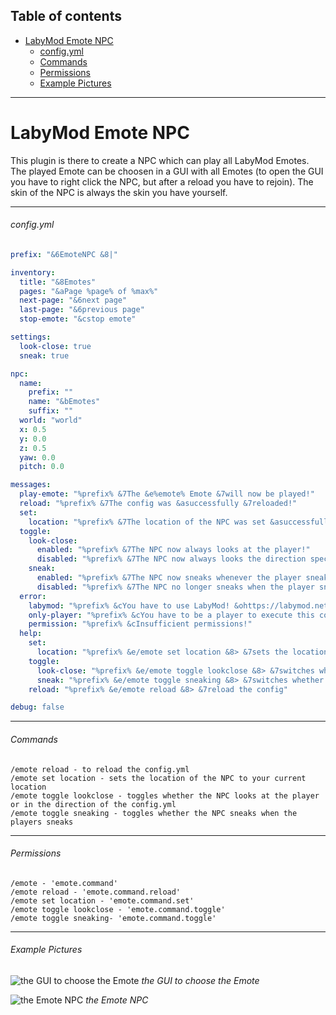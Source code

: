 ## Table of contents

* [LabyMod Emote NPC](#labymod-emote-npc)
  * [config.yml](#configyml)
  * [Commands](#commands)
  * [Permissions](#permissions)
  * [Example Pictures](#example-pictures)

------------

# LabyMod Emote NPC

This plugin is there to create a NPC which can play all LabyMod Emotes. The played Emote can be choosen in a GUI with all Emotes (to open the GUI you have to right click the NPC, but after a reload you have to rejoin). The skin of the NPC is always the skin you have yourself.

------------
###### config.yml
```yaml
prefix: "&6EmoteNPC &8|"

inventory:
  title: "&8Emotes"
  pages: "&aPage %page% of %max%"
  next-page: "&6next page"
  last-page: "&6previous page"
  stop-emote: "&cstop emote"

settings:
  look-close: true
  sneak: true

npc:
  name:
    prefix: ""
    name: "&bEmotes"
    suffix: ""
  world: "world"
  x: 0.5
  y: 0.0
  z: 0.5
  yaw: 0.0
  pitch: 0.0

messages:
  play-emote: "%prefix% &7The &e%emote% Emote &7will now be played!"
  reload: "%prefix% &7The config was &asuccessfully &7reloaded!"
  set:
    location: "%prefix% &7The location of the NPC was set &asuccessfully&7!"
  toggle:
    look-close:
      enabled: "%prefix% &7The NPC now always looks at the player!"
      disabled: "%prefix% &7The NPC now always looks the direction specified in the &econfig.yml&7!"
    sneak:
      enabled: "%prefix% &7The NPC now sneaks whenever the player sneaks!"
      disabled: "%prefix% &7The NPC no longer sneaks when the player sneaks!"
  error:
    labymod: "%prefix% &cYou have to use LabyMod! &ohttps://labymod.net/download"
    only-player: "%prefix% &cYou have to be a player to execute this command!"
    permission: "%prefix% &cInsufficient permissions!"
  help:
    set:
      location: "%prefix% &e/emote set location &8> &7sets the location of the NPC to your current location"
    toggle:
      look-close: "%prefix% &e/emote toggle lookclose &8> &7switches whether the NPC looks at the player all the time"
      sneak: "%prefix% &e/emote toggle sneaking &8> &7switches whether the NPC is sneaking when the player is sneaking"
    reload: "%prefix% &e/emote reload &8> &7reload the config"

debug: false
```
------------
###### Commands
    /emote reload - to reload the config.yml
    /emote set location - sets the location of the NPC to your current location
    /emote toggle lookclose - toggles whether the NPC looks at the player or in the direction of the config.yml
    /emote toggle sneaking - toggles whether the NPC sneaks when the players sneaks

------------
###### Permissions
    /emote - 'emote.command'
    /emote reload - 'emote.command.reload'
    /emote set location - 'emote.command.set'
    /emote toggle lookclose - 'emote.command.toggle'
    /emote toggle sneaking- 'emote.command.toggle'

------------
###### Example Pictures
![the GUI to choose the Emote](https://i.ibb.co/5jsN3Nn/2021-11-23-17-44-40.png "the GUI to choose the Emote")
*the GUI to choose the Emote*

![the Emote NPC](https://i.ibb.co/dLrSJqZ/2021-11-23-17-44-23.png "the Emote NPC")
*the Emote NPC*
